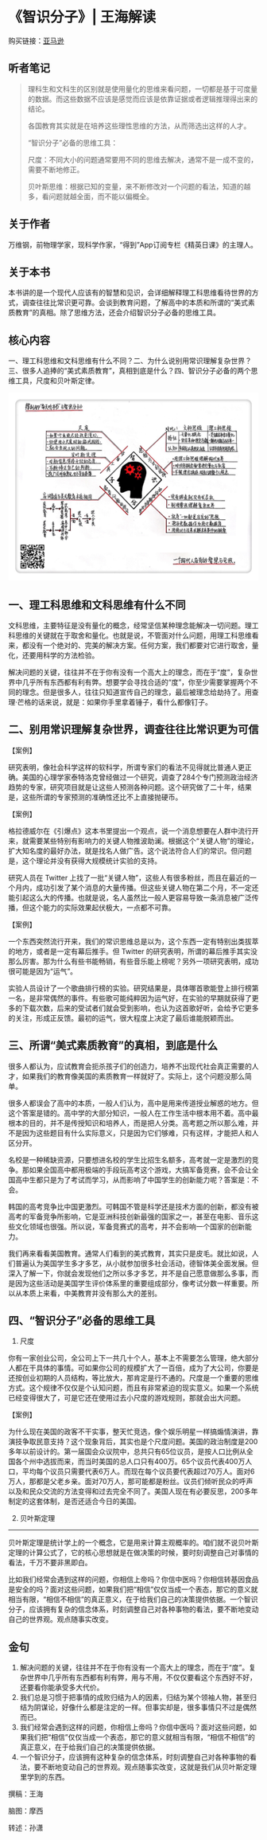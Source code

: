 《智识分子》| 王海解读
====================================

购买链接：[亚马逊](https://www.amazon.cn/智识分子-做个复杂的现代人-万维钢/dp/B019DA3PS6/ref=sr_1_1?ie=UTF8&qid=1507945324&sr=8-1&keywords=智识分子)

听者笔记
------------------------------------

> 理科生和文科生的区别就是使用量化的思维来看问题，一切都是基于可度量的数据。而这些数据不应该是感觉而应该是依靠证据或者逻辑推理得出来的结论。
>
> 各国教育其实就是在培养这些理性思维的方法，从而筛选出这样的人才。
>
> “智识分子”必备的思维工具：
> 
> 尺度：不同大小的问题通常要用不同的思维去解决，通常不是一成不变的，需要不断地修正。
> 
> 贝叶斯思维：根据已知的变量，来不断修改对一个问题的看法，知道的越多，看问题就越全面，而不能以偏概全。

关于作者
------------------------------------

万维钢，前物理学家，现科学作家，“得到”App订阅专栏《精英日课》的主理人。

关于本书
------------------------------------

本书讲的是一个现代人应该有的智慧和见识，会详细解释理工科思维看待世界的方式，调查往往比常识更可靠。会谈到教育问题，了解高中的本质和所谓的“美式素质教育”的真相。除了思维方法，还会介绍智识分子必备的思维工具。     

核心内容
------------------------------------

一、理工科思维和文科思维有什么不同？二、为什么说别用常识理解复杂世界？三、很多人追捧的“美式素质教育”，真相到底是什么？四、智识分子必备的两个思维工具，尺度和贝叶斯定律。     
 
![](intellectural-thinking/001.JPG)

一、理工科思维和文科思维有什么不同
------------------------------------

文科思维，主要特征是没有量化的概念，经常坚信某种理念能解决一切问题。理工科思维的关键就在于取舍和量化。也就是说，不管面对什么问题，用理工科思维看来，都没有一个绝对的、完美的解决方案。任何方案，我们都要对它进行取舍，量化，还要用科学的方法检验。

解决问题的关键，往往并不在于你有没有一个高大上的理念，而在于“度”，复杂世界中几乎所有东西都有利有弊。想要学会寻找合适的“度”，你至少需要掌握两个不同的理念。但是很多人，往往只知道宣传自己的理念，最后被理念给劫持了。用查理·芒格的话来说，就是：如果你手里拿着锤子，看什么都像钉子。

二、别用常识理解复杂世界，调查往往比常识更为可信
------------------------------------

【案例】

研究表明，像社会科学这样的软科学，所谓专家们的看法不见得就比普通人更正确。美国的心理学家泰特洛克曾经做过一个研究，调查了284个专门预测政治经济趋势的专家，研究项目就是让这些人预测各种问题。这个研究做了二十年，结果是，这些所谓的专家预测的准确性还比不上直接抛硬币。

【案例】

格拉德威尔在《引爆点》这本书里提出一个观点，说一个消息想要在人群中流行开来，就需要某些特别有影响力的关键人物推波助澜。根据这个“关键人物”的理论，扩大知名度的最好办法，就是找名人做广告。这个说法符合人们的常识。但问题是，这个理论并没有获得大规模统计实验的支持。

研究人员在 Twitter 上找了一批“关键人物”，这些人有很多粉丝，而且在最近的一个月内，成功引发了某个消息的大量传播。但这些关键人物在第二个月，不一定还能引起这么大的传播。也就是说，名人虽然比一般人更容易导致一条消息被广泛传播，但这个能力的实际效果起伏极大，一点都不可靠。

【案例】

一个东西突然流行开来，我们的常识思维总是以为，这个东西一定有特别出类拔萃的地方，或者是一定有幕后推手。但 Twitter 的研究表明，所谓的幕后推手其实没那么厉害。那为什么有些书能畅销，有些音乐能上榜呢？另外一项研究表明，成功很可能是因为“运气”。

实验人员设计了一个歌曲排行榜的实验。研究结果是，具体哪首歌能登上排行榜第一名，是非常偶然的事件。有些歌可能纯粹因为运气好，在实验的早期就获得了更多的下载次数，后来的受试者们就会受到影响，也认为这首歌好听，会给予它更多的关注，形成正反馈。最初的运气，很大程度上决定了最后谁能脱颖而出。

三、所谓“美式素质教育”的真相，到底是什么
------------------------------------

很多人都认为，应试教育会扼杀孩子们的创造力，培养不出现代社会真正需要的人才，如果我们的教育像美国的素质教育一样就好了。实际上，这个问题没那么简单。

很多人都误会了高中的本质，一般人们认为，高中是用来传道授业解惑的地方。但这个答案是错的。高中学的大部分知识，一般人在工作生活中根本用不着。高中最根本的目的，并不是传授知识和培养人，而是把人分类。高考题之所以那么难，并不是因为这些题目有什么实际意义，只是因为它们够难，只有这样，才能把人和人区分开。

名校是一种稀缺资源，只要想进名校的学生比招生名额多，高考就一定是激烈的竞争。那如果全国高中都用极端的手段玩高考这个游戏，大搞军备竞赛，会不会让全国高中生都只是为了考试而学习，从而影响了中国学生的创新能力呢？答案是：不会。

韩国的高考竞争比中国更激烈。可韩国不管是科学还是技术方面的创新，都没有被高考的军备竞争所影响，它是亚洲科技创新最强的国家之一，甚至在电影、音乐这些文化领域也很强。所以说，军备竞赛式的高考，并不会影响一个国家的创新能力。

我们再来看看美国教育。通常人们看到的美式教育，其实只是皮毛。就比如说，人们普遍认为美国学生多才多艺，从小就参加很多社会活动，德智体美全面发展。但深入了解一下，你就会发现他们之所以多才多艺，并不是自己愿意做那么多事，而是因为这些活动是美国学生评价体系里的重要组成部分，像考试分数一样重要。所以从本质上来看，中美教育并没有那么大的差别。

四、“智识分子”必备的思维工具
------------------------------------

1. 尺度

你有一家创业公司，全公司上下一共几十个人，基本上不需要怎么管理，绝大部分人都在干具体的事情。可如果你公司的规模扩大了一百倍，成为了大公司，你要是还按创业初期的人员结构，等比放大，那肯定是行不通的。尺度是一个重要的思维方式。这个规律不仅仅是个认知问题，而且有非常紧迫的现实意义。如果一个系统已经变得很大了，可是它还在使用过去小尺度的游戏规则，那就会出大问题。

【案例】

为什么现在美国的政客不干实事，整天忙竞选，像个娱乐明星一样搞煽情演讲，靠演技争取民意支持？这个现象背后，其实也是个尺度问题。美国的政治制度是200多年以前设计的。第一届国会众议院中，总共只有65位议员，是按人口比例从全国各个州中选拔而来，而当时美国的总人口只有400万。65个议员代表400万人口，平均每个议员只需要代表6万人。而现在每个议员要代表超过70万人。面对6万人，那都是父老乡亲。面对70万人，那可能都是粉丝。议员们倾听民众的呼声以及和民众交流的方法变得和过去完全不同了。美国人现在有必要反思，200多年制定的这套体制，是否还适合今日的美国。

2. 贝叶斯定理
------------------------------------

贝叶斯定理是统计学上的一个概念，它是用来计算主观概率的。咱们就不说贝叶斯定理的计算公式了，它的核心思想就是在做决策的时候，要时刻调整自己对事情的看法，千万不要非黑即白。

比如我们经常会遇到这样的问题，你相信上帝吗？你信中医吗？你相信转基因食品是安全的吗？面对这些问题，如果我们把“相信”仅仅当成一个表态，那它的意义就相当有限，“相信不相信”的真正意义，在于给我们自己的决策提供依据。一个智识分子，应该拥有复杂的信念体系，时刻调整自己对各种事物的看法，要不断地变动自己的世界观。观点随事实改变。     

金句
------------------------------------

1. 解决问题的关键，往往并不在于你有没有一个高大上的理念，而在于“度”。复杂世界中几乎所有东西都有利有弊，用与不用，不仅仅要看这个东西好不好，还要看你能承受多大代价。
2. 我们总是习惯于把事情的成败归结为人的因素，归结为某个领袖人物，甚至归结为阴谋论，好像什么都是注定的一样。但事实却是，很多事情只不过是偶然而已。
3. 我们经常会遇到这样的问题，你相信上帝吗？你信中医吗？面对这些问题，如果我们把“相信”仅仅当成一个表态，那它的意义就相当有限，“相信不相信”的真正意义，在于给我们自己的决策提供依据。
4. 一个智识分子，应该拥有这种复杂的信念体系，时刻调整自己对各种事物的看法，要不断地变动自己的世界观。观点随事实改变，这就是我们从贝叶斯定理里学到的东西。

撰稿：王海

脑图：摩西

转述：孙潇